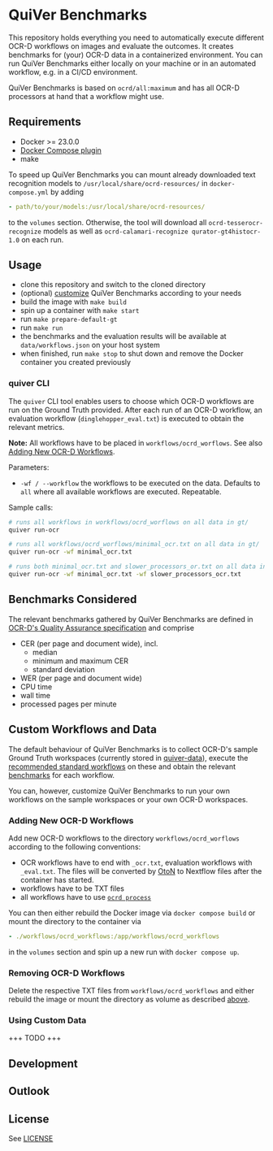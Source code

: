 # QuiVer Benchmarks

This repository holds everything you need to automatically execute different OCR-D workflows on images and evaluate the outcomes.
It creates benchmarks for (your) OCR-D data in a containerized environment.
You can run QuiVer Benchmarks either locally on your machine or in an automated workflow, e.g. in a CI/CD environment.

QuiVer Benchmarks is based on `ocrd/all:maximum` and has all OCR-D processors at hand that a workflow might use.

## Requirements

- Docker >= 23.0.0
- [Docker Compose plugin](https://docs.docker.com/compose/install/linux/#install-using-the-repository)
- make

To speed up QuiVer Benchmarks you can mount already downloaded text recognition models to `/usr/local/share/ocrd-resources/` in `docker-compose.yml` by adding

```yml
- path/to/your/models:/usr/local/share/ocrd-resources/
```

to the `volumes` section.
Otherwise, the tool will download all `ocrd-tesserocr-recognize` models as well as `ocrd-calamari-recognize qurator-gt4histocr-1.0` on each run.

## Usage

- clone this repository and switch to the cloned directory
- (optional) [customize](#custom-workflows-and-data) QuiVer Benchmarks according to your needs
- build the image with `make build`
- spin up a container with `make start`
- run `make prepare-default-gt`
- run `make run`
- the benchmarks and the evaluation results will be available at `data/workflows.json` on your host system
- when finished, run `make stop` to shut down and remove the Docker container you created previously

### quiver CLI

The `quiver` CLI tool enables users to choose which OCR-D workflows are run on the Ground Truth provided.
After each run of an OCR-D workflow, an evaluation workflow (`dinglehopper_eval.txt`) is executed to obtain the relevant metrics.

**Note:** All workflows have to be placed in `workflows/ocrd_worflows`. See also [Adding New OCR-D Workflows](#adding-new-ocr-d-workflows).

Parameters:

- `-wf / --workflow` the workflows to be executed on the data. Defaults to `all` where all available workflows are executed. Repeatable.

Sample calls:

```bash
# runs all workflows in workflows/ocrd_worflows on all data in gt/
quiver run-ocr

# runs all workflows/ocrd_worflows/minimal_ocr.txt on all data in gt/
quiver run-ocr -wf minimal_ocr.txt

# runs both minimal_ocr.txt and slower_processors_or.txt on all data in gt/
quiver run-ocr -wf minimal_ocr.txt -wf slower_processors_ocr.txt 
```

## Benchmarks Considered

The relevant benchmarks gathered by QuiVer Benchmarks are defined in [OCR-D's Quality Assurance specification](https://ocr-d.de/en/spec/eval) and comprise

- CER (per page and document wide), incl.
  - median
  - minimum and maximum CER
  - standard deviation
- WER (per page and document wide)
- CPU time
- wall time
- processed pages per minute

## Custom Workflows and Data

The default behaviour of QuiVer Benchmarks is to collect OCR-D's sample Ground Truth workspaces (currently stored in [quiver-data](https://github.com/OCR-D/quiver-data)), execute the [recommended standard workflows](https://ocr-d.de/en/workflows#recommendations) on these and obtain the relevant [benchmarks](#benchmarks-considered) for each workflow.

You can, however, customize QuiVer Benchmarks to run your own workflows on the sample workspaces or your own OCR-D workspaces.

### Adding New OCR-D Workflows

Add new OCR-D workflows to the directory `workflows/ocrd_worflows` according to the following conventions:

- OCR workflows have to end with `_ocr.txt`, evaluation workflows with `_eval.txt`. The files will be converted by [OtoN](https://github.com/MehmedGIT/OtoN_Converter) to Nextflow files after the container has started.
- workflows have to be TXT files
- all workflows have to use [`ocrd process`](https://ocr-d.de/en/user_guide#ocrd-process)

You can then either rebuild the Docker image via `docker compose build` or mount the directory to the container via

```yml
- ./workflows/ocrd_workflows:/app/workflows/ocrd_workflows
```

in the `volumes` section and spin up a new run with `docker compose up`.

### Removing OCR-D Workflows

Delete the respective TXT files from `workflows/ocrd_workflows` and either rebuild the image or mount the directory as volume as described [above](#adding-new-ocr-d-workflows).

### Using Custom Data

+++ TODO +++

## Development

## Outlook

## License

See [LICENSE](LICENSE)
